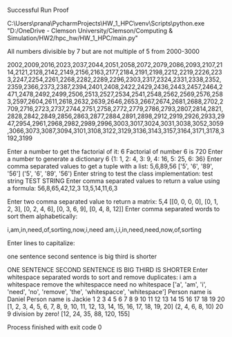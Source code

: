 Successful Run Proof

C:\Users\prana\PycharmProjects\HW_1_HPC\venv\Scripts\python.exe "D:/OneDrive - Clemson University/Clemson/Computing & Simulation/HW2/hpc_hw/HW_1_HPC/main.py"

All numbers divisible by 7 but are not multiple of 5 from 2000-3000

2002,2009,2016,2023,2037,2044,2051,2058,2072,2079,2086,2093,2107,2114,2121,2128,2142,2149,2156,2163,2177,2184,2191,2198,2212,2219,2226,2233,2247,2254,2261,2268,2282,2289,2296,2303,2317,2324,2331,2338,2352,2359,2366,2373,2387,2394,2401,2408,2422,2429,2436,2443,2457,2464,2471,2478,2492,2499,2506,2513,2527,2534,2541,2548,2562,2569,2576,2583,2597,2604,2611,2618,2632,2639,2646,2653,2667,2674,2681,2688,2702,2709,2716,2723,2737,2744,2751,2758,2772,2779,2786,2793,2807,2814,2821,2828,2842,2849,2856,2863,2877,2884,2891,2898,2912,2919,2926,2933,2947,2954,2961,2968,2982,2989,2996,3003,3017,3024,3031,3038,3052,3059,3066,3073,3087,3094,3101,3108,3122,3129,3136,3143,3157,3164,3171,3178,3192,3199 

Enter a number to get the factorial of it: 
6
Factorial of number 6 is 720
Enter a number to generate a dictionary 
6
{1: 1, 2: 4, 3: 9, 4: 16, 5: 25, 6: 36}
Enter comma separated values to get a tuple with a list: 
5,6,89,56
['5', '6', '89', '56']
('5', '6', '89', '56')
Enter string to test the class implementation: 
test string
TEST STRING
Enter comma separated values to return a value using a formula: 
56,8,65,42,12,3
13,5,14,11,6,3

Enter two comma separated value to return a matrix: 
5,4
[[0, 0, 0, 0], [0, 1, 2, 3], [0, 2, 4, 6], [0, 3, 6, 9], [0, 4, 8, 12]]
Enter comma separated words to sort them alphabetically:

i,am,in,need,of,sorting,now,i,need
am,i,i,in,need,need,now,of,sorting

Enter lines to capitalize: 

one sentence
second sentence is big
third is shorter

ONE SENTENCE
SECOND SENTENCE IS BIG
THIRD IS SHORTER
Enter whitespace separated words to sort and remove duplicates:
i am a whitespace remove the whitespacce need no whitespace
['a', 'am', 'i', 'need', 'no', 'remove', 'the', 'whitespacce', 'whitespace']
Person name is Daniel
Person name is Jackie
1
2
3
4
5
6
7
8
9
10
11
12
13
14
15
16
17
18
19
20
[1, 2, 3, 4, 5, 6, 7, 8, 9, 10, 11, 12, 13, 14, 15, 16, 17, 18, 19, 20]
(2, 4, 6, 8, 10)
20
9
division by zero!
[12, 24, 35, 88, 120, 155]

Process finished with exit code 0
